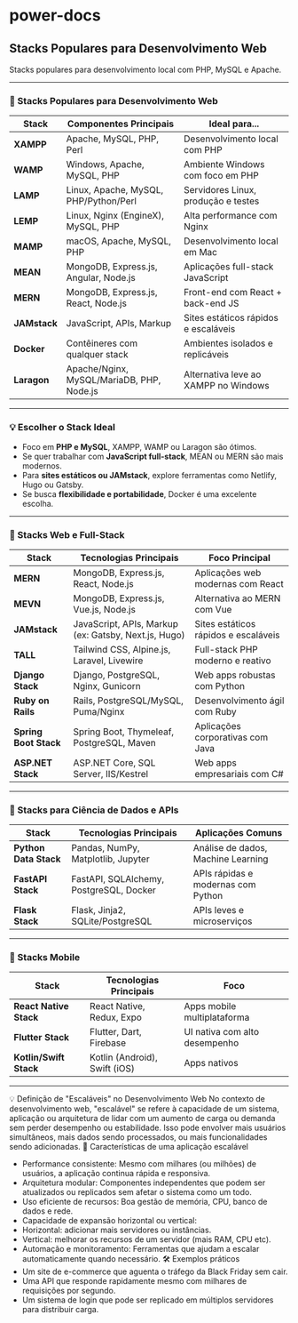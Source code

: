 # power-docs

## Stacks Populares para Desenvolvimento Web

Stacks populares para desenvolvimento local com PHP, MySQL e Apache.

---

### 🧱 Stacks Populares para Desenvolvimento Web

| Stack        | Componentes Principais                     | Ideal para...                          |
|--------------|--------------------------------------------|----------------------------------------|
| **XAMPP**     | Apache, MySQL, PHP, Perl                   | Desenvolvimento local com PHP          |
| **WAMP**      | Windows, Apache, MySQL, PHP                | Ambiente Windows com foco em PHP       |
| **LAMP**      | Linux, Apache, MySQL, PHP/Python/Perl      | Servidores Linux, produção e testes    |
| **LEMP**      | Linux, Nginx (EngineX), MySQL, PHP         | Alta performance com Nginx             |
| **MAMP**      | macOS, Apache, MySQL, PHP                  | Desenvolvimento local em Mac           |
| **MEAN**      | MongoDB, Express.js, Angular, Node.js      | Aplicações full-stack JavaScript       |
| **MERN**      | MongoDB, Express.js, React, Node.js        | Front-end com React + back-end JS      |
| **JAMstack**  | JavaScript, APIs, Markup                   | Sites estáticos rápidos e escaláveis   |
| **Docker**    | Contêineres com qualquer stack             | Ambientes isolados e replicáveis       |
| **Laragon**   | Apache/Nginx, MySQL/MariaDB, PHP, Node.js  | Alternativa leve ao XAMPP no Windows   |

---

### 💡 Escolher o Stack Ideal

- Foco em **PHP e MySQL**, XAMPP, WAMP ou Laragon são ótimos.
- Se quer trabalhar com **JavaScript full-stack**, MEAN ou MERN são mais modernos.
- Para **sites estáticos ou JAMstack**, explore ferramentas como Netlify, Hugo ou Gatsby.
- Se busca **flexibilidade e portabilidade**, Docker é uma excelente escolha.

---

### 🚀 Stacks Web e Full-Stack

| Stack         | Tecnologias Principais                                      | Foco Principal                          |
|---------------|-------------------------------------------------------------|------------------------------------------|
| **MERN**       | MongoDB, Express.js, React, Node.js                         | Aplicações web modernas com React        |
| **MEVN**       | MongoDB, Express.js, Vue.js, Node.js                        | Alternativa ao MERN com Vue              |
| **JAMstack**   | JavaScript, APIs, Markup (ex: Gatsby, Next.js, Hugo)        | Sites estáticos rápidos e escaláveis     |
| **TALL**       | Tailwind CSS, Alpine.js, Laravel, Livewire                 | Full-stack PHP moderno e reativo         |
| **Django Stack**| Django, PostgreSQL, Nginx, Gunicorn                        | Web apps robustas com Python             |
| **Ruby on Rails**| Rails, PostgreSQL/MySQL, Puma/Nginx                      | Desenvolvimento ágil com Ruby            |
| **Spring Boot Stack**| Spring Boot, Thymeleaf, PostgreSQL, Maven            | Aplicações corporativas com Java         |
| **ASP.NET Stack**| ASP.NET Core, SQL Server, IIS/Kestrel                    | Web apps empresariais com C#             |

---

### 🧪 Stacks para Ciência de Dados e APIs

| Stack               | Tecnologias Principais                          | Aplicações Comuns                      |
|---------------------|--------------------------------------------------|----------------------------------------|
| **Python Data Stack**| Pandas, NumPy, Matplotlib, Jupyter              | Análise de dados, Machine Learning     |
| **FastAPI Stack**    | FastAPI, SQLAlchemy, PostgreSQL, Docker         | APIs rápidas e modernas com Python     |
| **Flask Stack**      | Flask, Jinja2, SQLite/PostgreSQL                | APIs leves e microserviços             |

---

### 📱 Stacks Mobile

| Stack               | Tecnologias Principais                          | Foco                                   |
|---------------------|--------------------------------------------------|----------------------------------------|
| **React Native Stack**| React Native, Redux, Expo                      | Apps mobile multiplataforma            |
| **Flutter Stack**    | Flutter, Dart, Firebase                         | UI nativa com alto desempenho          |
| **Kotlin/Swift Stack**| Kotlin (Android), Swift (iOS)                 | Apps nativos                           |

---

💡 Definição de "Escaláveis" no Desenvolvimento Web
No contexto de desenvolvimento web, "escalável" se refere à capacidade de um sistema, aplicação ou arquitetura de lidar com um aumento de carga ou demanda sem perder desempenho ou estabilidade. Isso pode envolver mais usuários simultâneos, mais dados sendo processados, ou mais funcionalidades sendo adicionadas.
🧱 Características de uma aplicação escalável
- Performance consistente: Mesmo com milhares (ou milhões) de usuários, a aplicação continua rápida e responsiva.
- Arquitetura modular: Componentes independentes que podem ser atualizados ou replicados sem afetar o sistema como um todo.
- Uso eficiente de recursos: Boa gestão de memória, CPU, banco de dados e rede.
- Capacidade de expansão horizontal ou vertical:
- Horizontal: adicionar mais servidores ou instâncias.
- Vertical: melhorar os recursos de um servidor (mais RAM, CPU etc).
- Automação e monitoramento: Ferramentas que ajudam a escalar automaticamente quando necessário.
🛠 Exemplos práticos
- Um site de e-commerce que aguenta o tráfego da Black Friday sem cair.
- Uma API que responde rapidamente mesmo com milhares de requisições por segundo.
- Um sistema de login que pode ser replicado em múltiplos servidores para distribuir carga.
